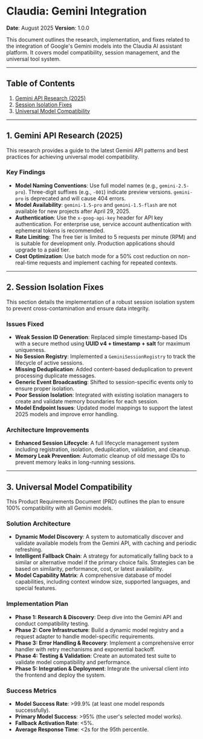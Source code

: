 # Claudia: Gemini Integration

**Date**: August 2025
**Version**: 1.0.0

This document outlines the research, implementation, and fixes related to the integration of Google's Gemini models into the Claudia AI assistant platform. It covers model compatibility, session management, and the universal tool system.

---

## Table of Contents
1.  [Gemini API Research (2025)](#1-gemini-api-research-2025)
2.  [Session Isolation Fixes](#2-session-isolation-fixes)
3.  [Universal Model Compatibility](#3-universal-model-compatibility)

---

## 1. Gemini API Research (2025)

This research provides a guide to the latest Gemini API patterns and best practices for achieving universal model compatibility.

### Key Findings
- **Model Naming Conventions**: Use full model names (e.g., `gemini-2.5-pro`). Three-digit suffixes (e.g., `-001`) indicate preview versions. `gemini-pro` is deprecated and will cause 404 errors.
- **Model Availability**: `gemini-1.5-pro` and `gemini-1.5-flash` are not available for new projects after April 29, 2025.
- **Authentication**: Use the `x-goog-api-key` header for API key authentication. For enterprise use, service account authentication with ephemeral tokens is recommended.
- **Rate Limiting**: The free tier is limited to 5 requests per minute (RPM) and is suitable for development only. Production applications should upgrade to a paid tier.
- **Cost Optimization**: Use batch mode for a 50% cost reduction on non-real-time requests and implement caching for repeated contexts.

---

## 2. Session Isolation Fixes

This section details the implementation of a robust session isolation system to prevent cross-contamination and ensure data integrity.

### Issues Fixed
- **Weak Session ID Generation**: Replaced simple timestamp-based IDs with a secure method using **UUID v4 + timestamp + salt** for maximum uniqueness.
- **No Session Registry**: Implemented a `GeminiSessionRegistry` to track the lifecycle of active sessions.
- **Missing Deduplication**: Added content-based deduplication to prevent processing duplicate messages.
- **Generic Event Broadcasting**: Shifted to session-specific events only to ensure proper isolation.
- **Poor Session Isolation**: Integrated with existing isolation managers to create and validate memory boundaries for each session.
- **Model Endpoint Issues**: Updated model mappings to support the latest 2025 models and improve error handling.

### Architecture Improvements
- **Enhanced Session Lifecycle**: A full lifecycle management system including registration, isolation, deduplication, validation, and cleanup.
- **Memory Leak Prevention**: Automatic cleanup of old message IDs to prevent memory leaks in long-running sessions.

---

## 3. Universal Model Compatibility

This Product Requirements Document (PRD) outlines the plan to ensure 100% compatibility with all Gemini models.

### Solution Architecture
- **Dynamic Model Discovery**: A system to automatically discover and validate available models from the Gemini API, with caching and periodic refreshing.
- **Intelligent Fallback Chain**: A strategy for automatically falling back to a similar or alternative model if the primary choice fails. Strategies can be based on similarity, performance, cost, or latest availability.
- **Model Capability Matrix**: A comprehensive database of model capabilities, including context window size, supported languages, and special features.

### Implementation Plan
- **Phase 1: Research & Discovery**: Deep dive into the Gemini API and conduct compatibility testing.
- **Phase 2: Core Infrastructure**: Build a dynamic model registry and a request adapter to handle model-specific requirements.
- **Phase 3: Error Handling & Recovery**: Implement a comprehensive error handler with retry mechanisms and exponential backoff.
- **Phase 4: Testing & Validation**: Create an automated test suite to validate model compatibility and performance.
- **Phase 5: Integration & Deployment**: Integrate the universal client into the frontend and deploy the system.

### Success Metrics
- **Model Success Rate**: >99.9% (at least one model responds successfully).
- **Primary Model Success**: >95% (the user's selected model works).
- **Fallback Activation Rate**: <5%.
- **Average Response Time**: <2s for the 95th percentile.
